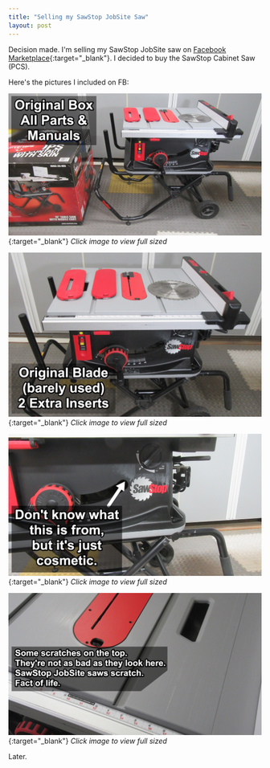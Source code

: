 ```yaml
---
title: "Selling my SawStop JobSite Saw"
layout: post
---
```

Decision made. I'm selling my SawStop JobSite saw on [Facebook Marketplace](https://www.facebook.com/marketplace/item/268449274097897/){:target="_blank"}. I decided to buy the SawStop Cabinet Saw (PCS).

Here's the pictures I included on FB:

[![](/assets/images-posts/2019-03-21.1.01.jpg)](/assets/images-posts/2019-03-21.1.01.jpg){:target="_blank"}
*Click image to view full sized*

[![](/assets/images-posts/2019-03-21.1.02.jpg)](/assets/images-posts/2019-03-21.1.02.jpg){:target="_blank"}
*Click image to view full sized*

[![](/assets/images-posts/2019-03-21.1.03.jpg)](/assets/images-posts/2019-03-21.1.03.jpg){:target="_blank"}
*Click image to view full sized*

[![](/assets/images-posts/2019-03-21.1.04.jpg)](/assets/images-posts/2019-03-21.1.04.jpg){:target="_blank"}
*Click image to view full sized*


Later.